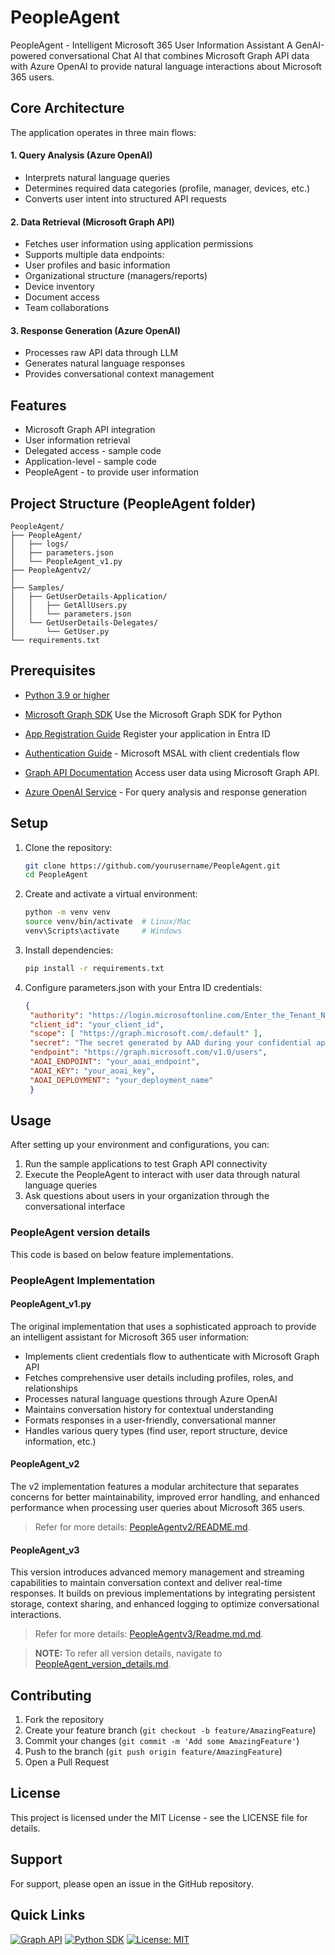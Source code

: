 # PeopleAgent

PeopleAgent - Intelligent Microsoft 365 User Information Assistant
A GenAI-powered conversational Chat AI that combines Microsoft Graph API data with Azure OpenAI to provide natural language interactions about Microsoft 365 users.


## Core Architecture
The application operates in three main flows:

#### 1. Query Analysis (Azure OpenAI)

- Interprets natural language queries
- Determines required data categories (profile, manager, devices, etc.)
- Converts user intent into structured API requests

#### 2. Data Retrieval (Microsoft Graph API)

- Fetches user information using application permissions
- Supports multiple data endpoints:
- User profiles and basic information
- Organizational structure (managers/reports)
- Device inventory
- Document access
- Team collaborations

#### 3. Response Generation (Azure OpenAI)

- Processes raw API data through LLM
- Generates natural language responses
- Provides conversational context management

## Features

- Microsoft Graph API integration
- User information retrieval
- Delegated access - sample code
- Application-level - sample code
- PeopleAgent - to provide user information


## Project Structure (PeopleAgent folder)

```
PeopleAgent/
├── PeopleAgent/
│   ├── logs/
│   ├── parameters.json
│   └── PeopleAgent_v1.py
├── PeopleAgentv2/
│   
├── Samples/
│   ├── GetUserDetails-Application/
│   │   ├── GetAllUsers.py
│   │   └── parameters.json
│   └── GetUserDetails-Delegates/
│       └── GetUser.py
└── requirements.txt
```

## Prerequisites

- [Python 3.9 or higher](https://www.python.org/downloads/)

- [Microsoft Graph SDK](https://pypi.org/project/msgraph-sdk/) Use the Microsoft Graph SDK for Python

- [App Registration Guide](https://learn.microsoft.com/en-us/entra/identity-platform/scenario-daemon-app-registration) Register your application in Entra ID

- [Authentication Guide](https://learn.microsoft.com/en-us/entra/identity-platform/quickstart-daemon-app-call-api?pivots=workforce&tab=python-workforce&tabs=asp-dot-net-core-workforce%2Cnode-external) - Microsoft MSAL with client credentials flow

- [Graph API Documentation](https://learn.microsoft.com/en-us/graph/api/user-list?view=graph-rest-1.0&tabs=http) Access user data using Microsoft Graph API.

- [Azure OpenAI Service](https://azure.microsoft.com/en-us/products/ai-services/openai-service/) - For query analysis and response generation



## Setup

1. Clone the repository:
   ```bash
   git clone https://github.com/yourusername/PeopleAgent.git
   cd PeopleAgent
   ```

2. Create and activate a virtual environment:
   ```bash
   python -m venv venv
   source venv/bin/activate  # Linux/Mac
   venv\Scripts\activate     # Windows
   ```

3. Install dependencies:
   ```bash
   pip install -r requirements.txt
   ```

4. Configure parameters.json with your Entra ID credentials: 
   ```json
   {
    "authority": "https://login.microsoftonline.com/Enter_the_Tenant_Name_Here",
    "client_id": "your_client_id",
    "scope": [ "https://graph.microsoft.com/.default" ],
    "secret": "The secret generated by AAD during your confidential app registration",
    "endpoint": "https://graph.microsoft.com/v1.0/users",
    "AOAI_ENDPOINT": "your_aoai_endpoint",
    "AOAI_KEY": "your_aoai_key",
    "AOAI_DEPLOYMENT": "your_deployment_name"
    }
   ```

## Usage

After setting up your environment and configurations, you can:

1. Run the sample applications to test Graph API connectivity
2. Execute the PeopleAgent to interact with user data through natural language queries
3. Ask questions about users in your organization through the conversational interface

### PeopleAgent version details

This code is based on below feature implementations.





### PeopleAgent Implementation

#### PeopleAgent_v1.py
The original implementation that uses a sophisticated approach to provide an intelligent assistant for Microsoft 365 user information:

- Implements client credentials flow to authenticate with Microsoft Graph API
- Fetches comprehensive user details including profiles, roles, and relationships
- Processes natural language questions through Azure OpenAI
- Maintains conversation history for contextual understanding
- Formats responses in a user-friendly, conversational manner
- Handles various query types (find user, report structure, device information, etc.)

#### PeopleAgent_v2
The v2 implementation features a modular architecture that separates concerns for better maintainability, improved error handling, and enhanced performance when processing user queries about Microsoft 365 users.

> Refer for more details: [PeopleAgentv2/README.md](./PeopleAgentv2/README.md).

#### PeopleAgent_v3
This version introduces advanced memory management and streaming capabilities to maintain conversation context and deliver real-time responses. It builds on previous implementations by integrating persistent storage, context sharing, and enhanced logging to optimize conversational interactions.

> Refer for more details: [PeopleAgentv3/Readme.md.md](./PeopleAgentv3/Readme.md).


> **NOTE:** To refer all version details, navigate to [PeopleAgent_version_details.md](./PeopleAgent_version_details.md).

## Contributing

1. Fork the repository
2. Create your feature branch (`git checkout -b feature/AmazingFeature`)
3. Commit your changes (`git commit -m 'Add some AmazingFeature'`)
4. Push to the branch (`git push origin feature/AmazingFeature`)
5. Open a Pull Request

## License

This project is licensed under the MIT License - see the LICENSE file for details.

## Support

For support, please open an issue in the GitHub repository.


## Quick Links

[![Graph API](https://img.shields.io/badge/Graph%20API-Documentation-blue)](https://learn.microsoft.com/en-us/graph/api/overview)
[![Python SDK](https://img.shields.io/badge/Python-SDK-yellow)](https://github.com/microsoftgraph/msgraph-sdk-python)
[![License: MIT](https://img.shields.io/badge/License-MIT-green.svg)](https://opensource.org/licenses/MIT)